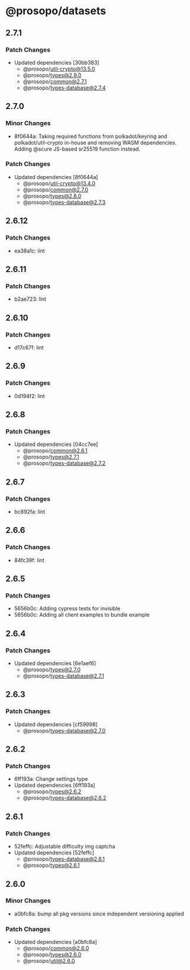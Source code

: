 # @prosopo/datasets

## 2.7.1
### Patch Changes

- Updated dependencies [30bb383]
  - @prosopo/util-crypto@13.5.0
  - @prosopo/types@2.9.0
  - @prosopo/common@2.7.1
  - @prosopo/types-database@2.7.4

## 2.7.0
### Minor Changes

- 8f0644a: Taking required functions from polkadot/keyring and polkadot/util-crypto in-house and removing WASM dependencies. Adding @scure JS-based sr25519 function instead.

### Patch Changes

- Updated dependencies [8f0644a]
  - @prosopo/util-crypto@13.4.0
  - @prosopo/common@2.7.0
  - @prosopo/types@2.8.0
  - @prosopo/types-database@2.7.3

## 2.6.12

### Patch Changes

- ea38a1c: lint

## 2.6.11

### Patch Changes

- b2ae723: lint

## 2.6.10

### Patch Changes

- d17c67f: lint

## 2.6.9

### Patch Changes

- 0d194f2: lint

## 2.6.8

### Patch Changes

- Updated dependencies [04cc7ee]
  - @prosopo/common@2.6.1
  - @prosopo/types@2.7.1
  - @prosopo/types-database@2.7.2

## 2.6.7

### Patch Changes

- bc892fa: lint

## 2.6.6

### Patch Changes

- 84fc39f: lint

## 2.6.5

### Patch Changes

- 5656b0c: Adding cypress tests for invisible
- 5656b0c: Adding all client examples to bundle example

## 2.6.4

### Patch Changes

- Updated dependencies [6e1aef6]
  - @prosopo/types@2.7.0
  - @prosopo/types-database@2.7.1

## 2.6.3

### Patch Changes

- Updated dependencies [cf59998]
  - @prosopo/types-database@2.7.0

## 2.6.2

### Patch Changes

- 6ff193a: Change settings type
- Updated dependencies [6ff193a]
  - @prosopo/types@2.6.2
  - @prosopo/types-database@2.6.2

## 2.6.1

### Patch Changes

- 52feffc: Adjustable difficulty img captcha
- Updated dependencies [52feffc]
  - @prosopo/types-database@2.6.1
  - @prosopo/types@2.6.1

## 2.6.0

### Minor Changes

- a0bfc8a: bump all pkg versions since independent versioning applied

### Patch Changes

- Updated dependencies [a0bfc8a]
  - @prosopo/common@2.6.0
  - @prosopo/types@2.6.0
  - @prosopo/util@2.6.0
